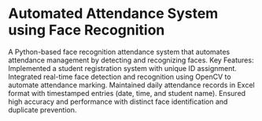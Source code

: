 <h1>Automated Attendance System using Face Recognition</h1>

A Python-based face recognition attendance system that automates attendance management by detecting and recognizing faces.
Key Features:
Implemented a student registration system with unique ID assignment.
Integrated real-time face detection and recognition using OpenCV to automate attendance marking.
Maintained daily attendance records in Excel format with timestamped entries (date, time, and student name).
Ensured high accuracy and performance with distinct face identification and duplicate prevention.
